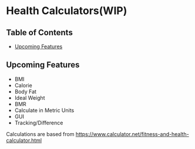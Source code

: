 # Health Calculators(WIP)

## Table of Contents

- [Upcoming Features](#upcoming-features)

## Upcoming Features

- BMI
- Calorie
- Body Fat
- Ideal Weight
- BMR
- Calculate in Metric Units
- GUI
- Tracking/Difference

Calculations are based from https://www.calculator.net/fitness-and-health-calculator.html

